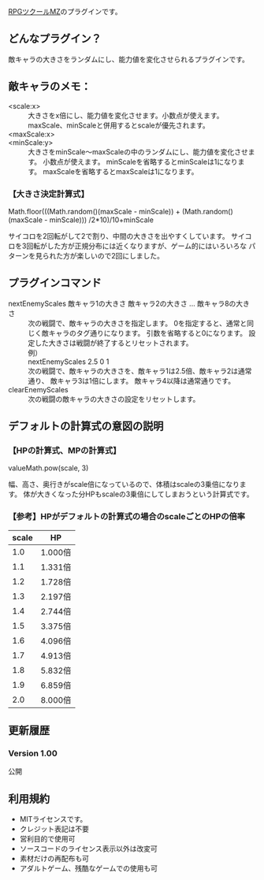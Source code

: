 ﻿

[RPGツクールMZ](https://tkool.jp/mz/)のプラグインです。


## どんなプラグイン？

敵キャラの大きさをランダムにし、能力値を変化させられるプラグインです。





## 敵キャラのメモ：

<dl>
<dt>&lt;scale:x&gt;</dt>

<dd>大きさをx倍にし、能力値を変化させます。小数点が使えます。
maxScale、minScaleと併用するとscaleが優先されます。</dd>

<dt>&lt;maxScale:x&gt;<br>
&lt;minScale:y&gt;</dt>

<dd>大きさをminScale～maxScaleの中のランダムにし、能力値を変化させます。
小数点が使えます。
minScaleを省略するとminScaleは1になります。
maxScaleを省略するとmaxScaleは1になります。</dd>

</dl>

### 【大きさ決定計算式】

Math.floor(((Math.random()(maxScale - minScale)) + (Math.random()(maxScale - minScale))) /2*10)/10+minScale

サイコロを2回転がして2で割り、中間の大きさを出やすくしています。
サイコロを3回転がした方が正規分布には近くなりますが、ゲーム的にはいろいろな
パターンを見られた方が楽しいので2回にしました。


## プラグインコマンド

<dl>

<dt>nextEnemyScales 敵キャラ1の大きさ 敵キャラ2の大きさ ... 敵キャラ8の大きさ</dt>

<dd>次の戦闘で、敵キャラの大きさを指定します。
0を指定すると、通常と同じく敵キャラのタグ通りになります。
引数を省略すると0になります。
設定した大きさは戦闘が終了するとリセットされます。</dd>


<dd>例）<br>
nextEnemyScales 2.5 0 1</dd>

<dd>次の戦闘で、敵キャラの大きさを、敵キャラ1は2.5倍、敵キャラ2は通常通り、
敵キャラ3は1倍にします。
敵キャラ4以降は通常通りです。</dd>


<dt>clearEnemyScales</dt>

<dd>次の戦闘の敵キャラの大きさの設定をリセットします。</dd>

</dl>



## デフォルトの計算式の意図の説明


### 【HPの計算式、MPの計算式】

valueMath.pow(scale, 3)

幅、高さ、奥行きがscale倍になっているので、体積はscaleの3乗倍になります。
体が大きくなった分HPもscaleの3乗倍にしてしまおうという計算式です。

### 【参考】HPがデフォルトの計算式の場合のscaleごとのHPの倍率

| scale | HP |
| ---- | ---- |
| 1.0 | 1.000倍 |
| 1.1 | 1.331倍 |
| 1.2 | 1.728倍 |
| 1.3 | 2.197倍 |
| 1.4 | 2.744倍 |
| 1.5 | 3.375倍 |
| 1.6 | 4.096倍 |
| 1.7 | 4.913倍 |
| 1.8 | 5.832倍 |
| 1.9 | 6.859倍 |
| 2.0 | 8.000倍 |


## 更新履歴


### Version 1.00

公開


## 利用規約


 + MITライセンスです。
 + クレジット表記は不要
 + 営利目的で使用可
 + ソースコードのライセンス表示以外は改変可
 + 素材だけの再配布も可
 + アダルトゲーム、残酷なゲームでの使用も可